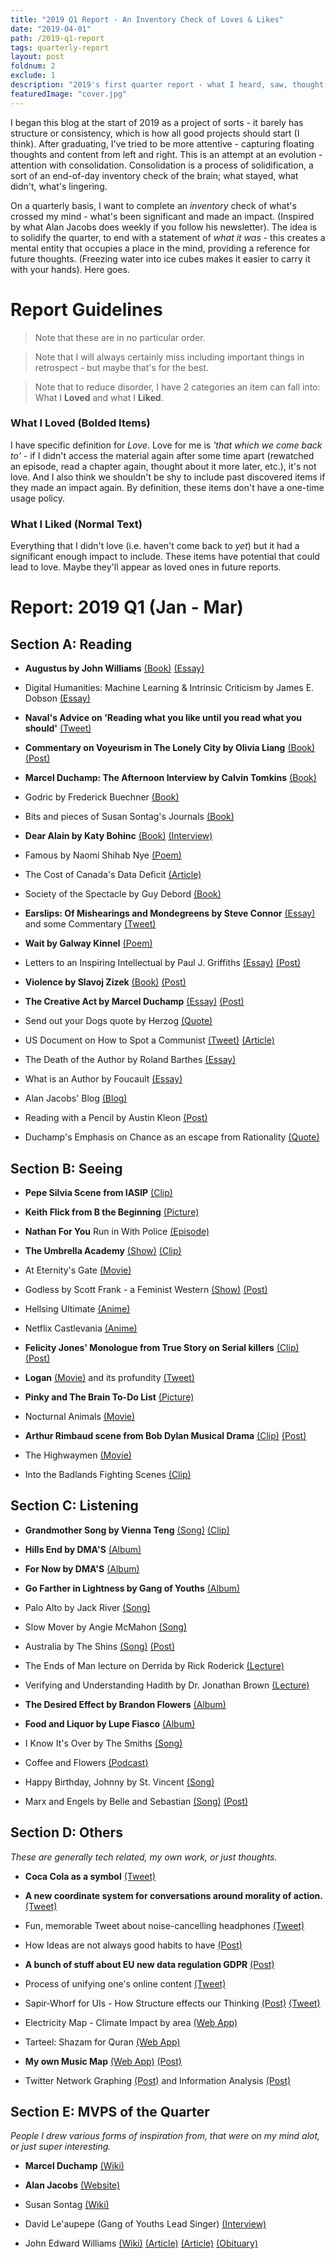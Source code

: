 ```yaml
---
title: "2019 Q1 Report - An Inventory Check of Loves & Likes"
date: "2019-04-01"
path: /2019-q1-report
tags: quarterly-report
layout: post
foldnum: 2
exclude: 1
description: "2019's first quarter report - what I heard, saw, thought, and loved."
featuredImage: "cover.jpg"
---
```

 
 I began this blog at the start of 2019 as a project of sorts - it barely has structure or consistency, which is how all good projects should start (I think). After graduating, I've tried to be more attentive - capturing floating thoughts and content from left and right. This is an attempt at an evolution - attention with consolidation. Consolidation is a process of solidification, a sort of an end-of-day inventory check of the brain; what stayed, what didn't, what's lingering.

 On a quarterly basis, I want to complete an *inventory* check of what's crossed my mind - what's been significant and made an impact. (Inspired by what Alan Jacobs does weekly if you follow his newsletter). The idea is to solidify the quarter, to end with a statement of *what it was* - this creates a mental entity that occupies a place in the mind, providing a reference for future thoughts. (Freezing water into ice cubes makes it easier to carry it with your hands). Here goes.

# Report Guidelines

> Note that these are in no particular order.

> Note that I will always certainly miss including important things in retrospect - but maybe that's for the best.

> Note that to reduce disorder, I have 2 categories an item can fall into: What I **Loved** and what I **Liked**.

### What I Loved (Bolded Items)
I have specific definition for *Love*. Love for me is *'that which we come back to'* - if I didn't access the material again after some time apart (rewatched an episode, read a chapter again, thought about it more later, etc.), it's not love. And I also think we shouldn't be shy to include past discovered items if they made an impact again. By definition, these items don't have a one-time usage policy.

### What I Liked (Normal Text)
Everything that I didn't love (i.e. haven't come back to *yet*) but it had a significant enough impact to include. These items have potential that could lead to love. Maybe they'll appear as loved ones in future reports.

# Report: 2019 Q1 (Jan - Mar)

## Section A: Reading

- **Augustus by John Williams** [(Book)](https://www.goodreads.com/book/show/89231.Augustus) [(Essay)](https://lithub.com/trump-in-a-toga-on-the-lessons-or-lack-therof-in-historical-fiction/)

- Digital Humanities: Machine Learning & Intrinsic Criticism by James E. Dobson [(Essay)](https://pdfs.semanticscholar.org/987a/c2ba1da176d52036023f7ef05f47c6366d29.pdf)

- **Naval's Advice on 'Reading what you like until you read what you should'** [(Tweet)](https://twitter.com/naval/status/824876761125056512)

- **Commentary on Voyeurism in The Lonely City by Olivia Liang** [(Book)](https://www.goodreads.com/book/show/25667449-the-lonely-city) [(Post)](./male-gaze)

- **Marcel Duchamp: The Afternoon Interview by Calvin Tomkins** [(Book)](https://www.amazon.com/exec/obidos/ASIN/1936440393/wwwaustinkleo-20/ref=nosim/)

- Godric by Frederick Buechner [(Book)](https://www.amazon.ca/Godric-Novel-Frederick-Buechner/dp/0060611626/ref=sr_1_1?crid=3NHZSQS5PDRMP&keywords=godric&qid=1547829729&sprefix=godric%2Caps%2C146&sr=8-1)

- Bits and pieces of Susan Sontag's Journals [(Book)](https://www.amazon.com/Consciousness-Harnessed-Flesh-Notebooks-1964-1980/dp/0374100764)

- **Dear Alain by Katy Bohinc** [(Book)](https://www.amazon.ca/Dear-Alain-Katy-Bohinc/dp/0927920115) [(Interview)](https://www.openlettersmonthly.com/interview-with-katy-bohinc-author-of-dear-alain/)

- Famous by Naomi Shihab Nye [(Poem)](https://www.poets.org/poetsorg/poem/famous)

- The Cost of Canada's Data Deficit [(Article)](https://www.theglobeandmail.com/canada/article-in-the-dark-the-cost-of-canadas-data-deficit/)

- Society of the Spectacle by Guy Debord [(Book)](https://www.marxists.org/reference/archive/debord/society.htm)

- **Earslips: Of Mishearings and Mondegreens by Steve Connor** [(Essay)](http://www.stevenconnor.com/earslips/) and some Commentary [(Tweet)](https://twitter.com/shahamfarooq/status/1080919168806014976)

- **Wait by Galway Kinnel** [(Poem)](https://www.poets.org/poetsorg/poem/wait)

- Letters to an Inspiring Intellectual by Paul J. Griffiths [(Essay)](https://www.firstthings.com/article/2018/05/letter-to-an-aspiring-intellectual) [(Post)](./thinking-is-love)

- **Violence by Slavoj Zizek** [(Book)](https://www.amazon.ca/Violence-Big-Ideas-Small-Books/dp/0312427182) [(Post)](./umbrella-academy-violence)

- **The Creative Act by Marcel Duchamp** [(Essay)](http://courses.ischool.utexas.edu/kimsmith/2007/Fall/INF385H/Duchamp_CreativeAct.pdf) [(Post)](./lenin-in-seattle)

- Send out your Dogs quote by Herzog [(Quote)](https://submittedforyourperusal.com/2016/02/26/a-guide-for-the-perplexed/)

- US Document on How to Spot a Communist [(Tweet)](https://twitter.com/shahamfarooq/status/1111638834494746625) [(Article)](https://www.niu.edu/~rfeurer/labor/PDF%20Files/How%20to%20Spot%20a%20Communist.pdf)

- The Death of the Author by Roland Barthes [(Essay)](http://www.tbook.constantvzw.org/wp-content/death_authorbarthes.pdf)

- What is an Author by Foucault [(Essay)](http://artsites.ucsc.edu/faculty/Gustafson/FILM%20162.W10/readings/foucault.author.pdf)

- Alan Jacobs' Blog [(Blog)](https://blog.ayjay.org/)

- Reading with a Pencil by Austin Kleon [(Post)](https://austinkleon.com/2018/08/30/reading-with-a-pencil/)

- Duchamp's Emphasis on Chance as an escape from Rationality [(Quote)](https://twitter.com/shahamfarooq/status/1112222210473820160)

## Section B: Seeing

- **Pepe Silvia Scene from IASIP** [(Clip)](https://www.youtube.com/watch?v=_nTpsv9PNqo)

- **Keith Flick from B the Beginning** [(Picture)](https://twitter.com/shahamfarooq/status/1102092455304937472)

- **Nathan For You** Run in With Police [(Episode)](https://twitter.com/shahamfarooq/status/1102060169222066177)

- **The Umbrella Academy** [(Show)](https://www.youtube.com/watch?v=0DAmWHxeoKw) [(Clip)](https://twitter.com/NXOnNetflix/status/1096318195818844160)

- At Eternity's Gate [(Movie)](https://www.imdb.com/title/tt6938828/)

- Godless by Scott Frank - a Feminist Western [(Show)](https://www.indiewire.com/2018/05/netflix-godless-western-scott-frank-1201966612/) [(Post)](./representation-is-hard)

- Hellsing Ultimate [(Anime)](https://www.youtube.com/watch?v=kEfo2u1SyoE)

- Netflix Castlevania [(Anime)](https://www.youtube.com/watch?v=z0kaYs8SbMs)

- **Felicity Jones' Monologue from True Story on Serial killers** [(Clip)](https://www.youtube.com/watch?v=v7ymzbbbKA4) [(Post)](/almost-beautiful-enough-to-forget)

- **Logan** [(Movie)](https://www.imdb.com/title/tt3315342/) and its profundity [(Tweet)](https://twitter.com/shahamfarooq/status/1085050838266064897)

- **Pinky and The Brain To-Do List** [(Picture)](https://twitter.com/shahamfarooq/status/1105172569953652736)

- Nocturnal Animals [(Movie)](https://www.youtube.com/watch?v=-H1Ii1LjyFU)

- **Arthur Rimbaud scene from Bob Dylan Musical Drama** [(Clip)](https://www.youtube.com/watch?v=lY-72EaL0TQ) [(Post)](./7-rules-for-relevance)

- The Highwaymen [(Movie)](https://www.theatlantic.com/entertainment/archive/2019/03/highwaymen-review-bonnie-clyde-costner-harrelson/585922/)

- Into the Badlands Fighting Scenes [(Clip)](https://twitter.com/shahamfarooq/status/1107439804852199424)

## Section C: Listening

- **Grandmother Song by Vienna Teng** [(Song)](https://www.youtube.com/watch?v=9wHNOf5nN64) [(Clip)](https://twitter.com/shahamfarooq/status/1110796904001081344)

- **Hills End by DMA'S** [(Album)](https://open.spotify.com/album/7wzjcXj61rw9FNcazuc683)

- **For Now by DMA'S** [(Album)](https://open.spotify.com/album/3TBQtYBkyy4DhJIKN74gcW)

- **Go Farther in Lightness by Gang of Youths** [(Album)](https://open.spotify.com/album/0leVOEw8L2TnAfLGwkFnab)

- Palo Alto by Jack River [(Song)](https://www.youtube.com/watch?v=MWqpdmf-f_s)

- Slow Mover by Angie McMahon [(Song)](https://www.youtube.com/watch?v=SHFBiBodZ5E)

- Australia by The Shins [(Song)](https://www.youtube.com/watch?v=OHTSxw6zN1E) [(Post)](./male-gaze)

- The Ends of Man lecture on Derrida by Rick Roderick [(Lecture)](http://rickroderick.org/307-derrida-and-the-ends-of-man-1993/)

- Verifying and Understanding Hadith by Dr. Jonathan Brown [(Lecture)](https://www.youtube.com/watch?v=heitI0S9BCo)

- **The Desired Effect by Brandon Flowers** [(Album)](https://open.spotify.com/album/0yCqicy5tGkPiB6gUZCRy4)

- **Food and Liquor by Lupe Fiasco** [(Album)](https://open.spotify.com/album/1caLatZG48qtNQR6tIxOcc)

- I Know It's Over by The Smiths [(Song)](https://www.youtube.com/watch?v=M6o1SEj02t0)

- Coffee and Flowers [(Podcast)](https://twitter.com/coffee_flowers_)

- Happy Birthday, Johnny by St. Vincent [(Song)](https://www.youtube.com/watch?v=qFRzA6S3Y0E)

- Marx and Engels by Belle and Sebastian [(Song)](https://www.youtube.com/watch?v=-4FEOB_b2us) [(Post)](./belle-and-marx)

## Section D: Others

*These are generally tech related, my own work, or just thoughts.*

- **Coca Cola as a symbol** [(Tweet)](https://twitter.com/shahamfarooq/status/1092325038378897408)

- **A new coordinate system for conversations around morality of action.** [(Tweet)](https://twitter.com/shahamfarooq/status/1112728638380756994)

- Fun, memorable Tweet about noise-cancelling headphones [(Tweet)](https://twitter.com/SilvermanJacob/status/1092620555776335872)

- How Ideas are not always good habits to have [(Post)](./ideas-as-habits)

- **A bunch of stuff about EU new data regulation GDPR** [(Post)](https://medium.com/@shahamfarooq/philosophy-of-gdpr-264ece34450)

- Process of unifying one's online content [(Tweet)](https://twitter.com/shahamfarooq/status/1108496559417761792)

- Sapir-Whorf for UIs - How Structure effects our Thinking [(Post)](./thinking-outside-gui) [(Tweet)](https://twitter.com/shahamfarooq/status/1102938971368230912)

- Electricity Map - Climate Impact by area [(Web App)](https://twitter.com/julian0liver/status/1097189825185280000)

- Tarteel: Shazam for Quran [(Web App)](https://twitter.com/shahamfarooq/status/1096223244582039552)

- **My own Music Map** [(Web App)](https://s-farooq.github.io/musicmap) [(Post)](https://medium.com/@shahamfarooq/the-art-of-creating-a-mixtape-a-data-science-approach-1902065b1d1d)

- Twitter Network Graphing [(Post)](https://towardsdatascience.com/generating-twitter-ego-networks-detecting-ego-communities-93897883d255) and Information Analysis [(Post)](https://towardsdatascience.com/information-flow-within-twitter-community-def9e939bb99)

## Section E: MVPS of the Quarter

*People I drew various forms of inspiration from, that were on my mind alot, or just super interesting.*

- **Marcel Duchamp** [(Wiki)](https://en.wikipedia.org/wiki/Marcel_Duchamp)

- **Alan Jacobs** [(Website)](https://ayjay.org/)

- Susan Sontag [(Wiki)](https://en.wikipedia.org/wiki/Susan_Sontag)

- David Le'aupepe (Gang of Youths Lead Singer) [(Interview)](https://www.youtube.com/watch?v=RtpwmhGalP8)

- John Edward Williams [(Wiki)](https://en.wikipedia.org/wiki/John_Edward_Williams) [(Article)](https://lareviewofbooks.org/article/john-williamss-novel-augustus-conversation/#!) [(Article)](https://bookmunch.wordpress.com/2014/09/29/an-interesting-and-intelligent-novel-augustus-by-john-williams/) [(Obituary)](https://www.nytimes.com/1994/03/05/obituaries/john-williams-71-a-novelist-editor-and-professor-of-english.html)